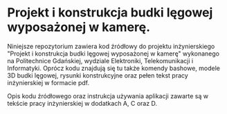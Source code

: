 # Projekt i konstrukcja budki lęgowej wyposażonej w kamerę.

Niniejsze repozytorium zawiera kod źródłowy do projektu inżynierskiego "Projekt i konstrukcja budki lęgowej wyposażonej w kamerę" wykonanego na Politechnice Gdańskiej, wydziale Elektroniki, Telekomunikacji i Informatyki.
Oprócz kodu znajdują się tu także komendy bashowe, modele 3D budki lęgowej, rysunki konstrukcyjne oraz pełen tekst pracy inżynierskiej w formacie pdf.

Opis kodu źródłowego oraz instrukcja używania aplikacji zawarte są w tekście pracy inżynierskiej w dodatkach A, C oraz D.
